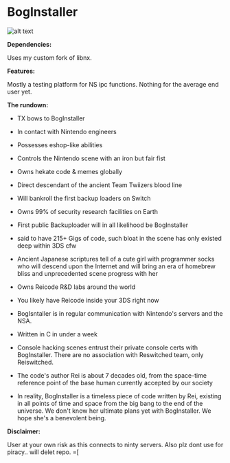 # BogInstaller

![alt text](https://i.imgur.com/a51pWbb.jpg "BogInstaller")

**Dependencies:**

Uses my custom fork of libnx. 

**Features:**

Mostly a testing platform for NS ipc functions. Nothing for the average end user yet.

**The rundown:**

- TX bows to BogInstaller

- In contact with Nintendo engineers

- Possesses eshop-like abilities

- Controls the Nintendo scene with an iron but fair fist

- Owns hekate code & memes globally

- Direct descendant of the ancient Team Twiizers blood line

- Will bankroll the first backup loaders on Switch

- Owns 99% of security research facilities on Earth

- First public Backuploader will in all likelihood be BogInstaller

- said to have 215+ Gigs of code, such bloat in the scene has only existed deep within 3DS cfw

- Ancient Japanese scriptures tell of a cute girl with programmer socks who will descend upon the Internet and will bring an era of homebrew bliss and unprecedented scene progress with her

- Owns Reicode R&D labs around the world

- You likely have Reicode inside your 3DS right now

- BogIsntaller is in regular communication with Nintendo's servers and the NSA.

- Written in C in under a week

- Console hacking scenes entrust their private console certs with BogInstaller. There are no association with Reswitched team, only Reiswitched.

- The code's author Rei is about 7 decades old, from the space-time reference point of the base human currently accepted by our society

- In reality, BogInstaller is a timeless piece of code written by Rei, existing in all points of time and space from the big bang to the end of the universe. We don't know her ultimate plans yet with BogInstaller. We hope she's a benevolent being.


**Disclaimer:**

User at your own risk as this connects to ninty servers.
Also plz dont use for piracy.. will delet repo. =[